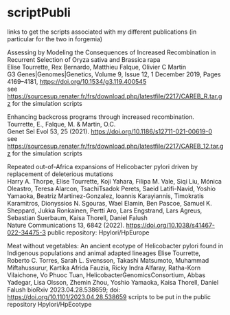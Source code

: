 # scriptPubli
links to get the scripts associated with my different publications (in particular for the two in forgemia)


Assessing by Modeling the Consequences of Increased Recombination in Recurrent Selection of Oryza sativa and Brassica rapa  
Elise Tourrette, Rex Bernardo, Matthieu Falque, Olivier C Martin  
G3 Genes|Genomes|Genetics, Volume 9, Issue 12, 1 December 2019, Pages 4169–4181, https://doi.org/10.1534/g3.119.400545  
see https://sourcesup.renater.fr/frs/download.php/latestfile/2217/CAREB_R.tar.gz for the simulation scripts  
  
  
Enhancing backcross programs through increased recombination.  
Tourrette, E., Falque, M. & Martin, O.C.    
Genet Sel Evol 53, 25 (2021). https://doi.org/10.1186/s12711-021-00619-0  
see https://sourcesup.renater.fr/frs/download.php/latestfile/2217/CAREB_12.tar.gz for the simulation scripts  
   
  
Repeated out-of-Africa expansions of Helicobacter pylori driven by replacement of deleterious mutations  
Harry A. Thorpe, Elise Tourrette, Koji Yahara, Filipa M. Vale, Siqi Liu, Mónica Oleastro, Teresa Alarcon, TsachiTsadok Perets, Saeid Latifi-Navid, Yoshio Yamaoka, Beatriz Martinez-Gonzalez, Ioannis Karayiannis, Timokratis Karamitros, Dionyssios N. Sgouras, Wael Elamin, Ben Pascoe, Samuel K. Sheppard, Jukka Ronkainen, Pertti Aro, Lars Engstrand, Lars Agreus, Sebastian Suerbaum, Kaisa Thorell, Daniel Falush   
Nature Communications 13, 6842 (2022). https://doi.org/10.1038/s41467-022-34475-3
public repository: Hpylori/HpEurope


Meat without vegetables: An ancient ecotype of Helicobacter pylori found in Indigenous populations and animal adapted lineages
Elise Tourrette, Roberto C. Torres, Sarah L. Svensson, Takashi Matsumoto, Muhammad Miftahussurur, Kartika Afrida Fauzia, Ricky Indra Alfaray, Ratha-Korn Vilaichone, Vo Phuoc Tuan, HelicobacterGenomicsConsortium, Abbas Yadegar, Lisa Olsson, Zhemin Zhou, Yoshio Yamaoka, Kaisa Thorell, Daniel Falush
bioRxiv 2023.04.28.538659; doi: https://doi.org/10.1101/2023.04.28.538659
scripts to be put in the public repository Hpylori/HpEcotype

